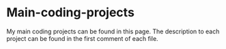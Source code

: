 # Main-coding-projects
My main coding projects can be found in this page.
The description to each project can be found in the first comment of each file.
